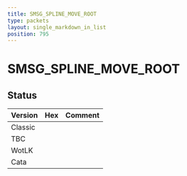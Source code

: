 ```yaml
---
title: SMSG_SPLINE_MOVE_ROOT
type: packets
layout: single_markdown_in_list
position: 795
---
```


# SMSG_SPLINE_MOVE_ROOT

## Status

Version | Hex | Comment
---------- | ---------- | ---------- 
Classic |  |  
TBC |  |  
WotLK |  |  
Cata |  |  
